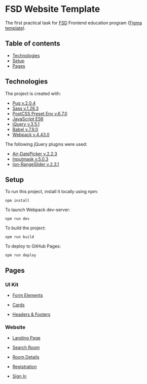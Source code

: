 # FSD Website Template
The first practical task for [FSD](https://www.fullstack-development.com/en) Frontend education program ([Figma template](https://www.figma.com/file/MumYcKVk9RkKZEG6dR5E3A/FSD-frontend-education-program.-The-2nd-task)).

## Table of contents
* [Technologies](#technologies)
* [Setup](#setup)
* [Pages](#pages)

## Technologies
The project is created with:
* [Pug v.2.0.4](https://pugjs.org/)
* [Sass v.1.26.3](https://sass-lang.com/)
* [PostCSS Preset Env v.6.7.0](https://github.com/csstools/postcss-preset-env#readme)
* [JavaScript ES6](https://developer.mozilla.org/en-US/docs/Web/JavaScript)
* [jQuery v.3.5.1](https://jquery.com/)
* [Babel v.7.9.0](https://babeljs.io/)
* [Webpack v.4.43.0](https://webpack.js.org/)

The following jQuery plugins were used:
* [Air-DatePicker v.2.2.3](http://t1m0n.name/air-datepicker/docs/)
* [Inputmask v.5.0.3](https://github.com/RobinHerbots/Inputmask)
* [Ion-RangeSlider v.2.3.1](http://ionden.com/a/plugins/ion.rangeSlider/)

## Setup
To run this project, install it locally using npm:
```
npm install
```

To launch Webpack dev-server:
```
npm run dev
```

To build the project:
```
npm run build
```

To deploy to GitHub Pages:
```
npm run deploy
```

## Pages
### UI Kit
* [Form Elements](https://aleinbanger.github.io/fsd-website/form-elements)

* [Cards](https://aleinbanger.github.io/fsd-website/cards)

* [Headers & Footers](https://aleinbanger.github.io/fsd-website/headers-footers)

### Website
* [Landing Page](https://aleinbanger.github.io/fsd-website/landing-page)

* [Search Room](https://aleinbanger.github.io/fsd-website/search-room)

* [Room Details](https://aleinbanger.github.io/fsd-website/room-details)

* [Registration](https://aleinbanger.github.io/fsd-website/registration)

* [Sign In](https://aleinbanger.github.io/fsd-website/sign-in)
